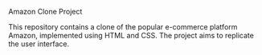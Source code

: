 Amazon Clone Project

This repository contains a clone of the popular e-commerce platform Amazon, implemented using HTML and CSS. The project aims to replicate the user interface.



